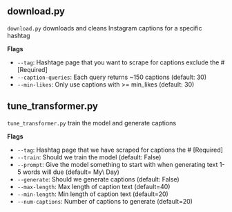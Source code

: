 ## download.py

`download.py` downloads and cleans Instagram captions for a specific hashtag

**Flags**
* `--tag`: Hashtage page that you want to scrape for captions exclude the # [Required]
* `--caption-queries`: Each query returns ~150 captions (default: 30)
* `--min-likes`: Only use captions with >= min_likes (default: 30)

## tune_transformer.py
`tune_transformer.py` train the model and generate captions

**Flags**
* `--tag`: Hashtag page that we have scraped for captions the # [Required]
* `--train`: Should we train the model (default: False)
* `--prompt`: Give the model something to start with when generating text 1-5 words will due (default= My\ Day)
* `--generate`: Should we generate captions (default: False)
* `--max-length`: Max length of caption text (default=40)
* `--min-length`: Min length of caption text (default=20)
* `--num-captions`: Number of captions to generate (default=20)

